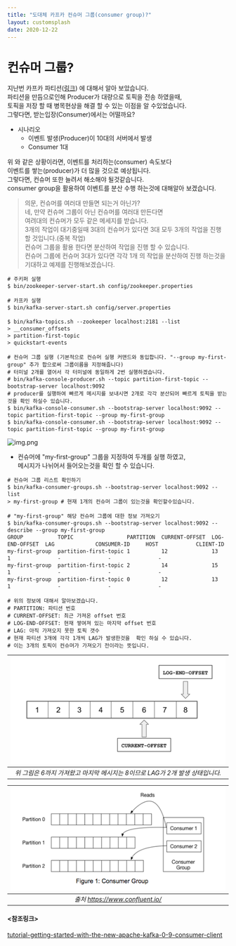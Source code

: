 ```yaml
---
title: "도대체 카프카 컨슈머 그룹(consumer group)?"
layout: customsplash
date: 2020-12-22
---
```


# 컨슈머 그룹?
지난번 카프카 파티션([링크](/kafka-partition/)) 에 대해서 알아 보았습니다.  
파티션을 만듬으로인해 Producer가 대량으로 토픽을 전송 하였을때,  
토픽을 저장 할 때 병목현상을 해결 할 수 있는 이점을 알 수있었습니다.  
그렇다면, 받는입장(Consumer)에서는 어떨까요?  

- 시나리오  
  - 이벤트 발생(Producer)이 10대의 서버에서 발생
  - Consumer 1대
  
위 와 같은 상황이라면, 이벤트를 처리하는(consumer) 속도보다   
이벤트를 쌓는(producer)가 더 많을 것으로 예상됩니다.  
그렇다면, 컨슈머 또한 늘려서 해소해야 될것같습니다.  
consumer group을 활용하여 이벤트를 분산 수행 하는것에 대해알아 보겠습니다.  

> 의문, 컨슈머를 여러대 만들면 되는거 아닌가?  
> 네, 만약 컨슈머 그룹이 아닌 컨슈머를 여러대 만든다면  
> 여려대의 컨슈머가 모두 같은 메세지를 받습니다.  
> 3개의 작업이 대기중일때
> 3대의 컨슈머가 있다면 3대 모두 3개의 작업을 진행 할 것입니다.(중복 작업)  
> 컨슈머 그룹을 활용 한다면 분산하여 작업을 진행 할 수 있습니다.  
> 컨슈머 그룹에 컨슈머 3대가 있다면 각각 1개 의 작업을 분산하여 진행 하는것을 기대하고 예제를 진행해보겠습니다.



```shell
# 주키퍼 실행
$ bin/zookeeper-server-start.sh config/zookeeper.properties

# 카프카 실행 
$ bin/kafka-server-start.sh config/server.properties

$ bin/kafka-topics.sh --zookeeper localhost:2181 --list
> __consumer_offsets
> partition-first-topic
> quickstart-events

# 컨슈머 그룹 실행 (기본적으로 컨슈머 실행 커맨드와 동입합니다. "--group my-first-group" 추가 합으로써 그룹이름을 지정해줍니다)
# 터미널 2개를 열어서 각 터미널에 동일하게 2번 실행하겠습니다.
# bin/kafka-console-producer.sh --topic partition-first-topic --bootstrap-server localhost:9092
# producer를 실행하여 빠르게 메시지를 보내시면 2개로 각각 분산되어 빠르게 토픽을 받는것을 확인 하실수 있습니다.
$ bin/kafka-console-consumer.sh --bootstrap-server localhost:9092 --topic partition-first-topic --group my-first-group
$ bin/kafka-console-consumer.sh --bootstrap-server localhost:9092 --topic partition-first-topic --group my-first-group
```
![img.png](/assets/img/consumer-group-producer.pn})    
 - 컨슈머에 "my-first-group" 그룹을 지정하여 두개를 실행 하였고,  
   메시지가 나뉘어서 들어오는것을 확인 할 수 있습니다.  


```
# 컨슈머 그룹 리스트 확인하기
$ bin/kafka-consumer-groups.sh --bootstrap-server localhost:9092 --list
> my-first-group # 현재 1개의 컨슈머 그룹이 있는것을 확인할수있습니다.

# "my-first-group" 해당 컨슈머 그룹에 대한 정보 가져오기
$ bin/kafka-consumer-groups.sh --bootstrap-server localhost:9092 --describe --group my-first-group
GROUP           TOPIC                 PARTITION  CURRENT-OFFSET  LOG-END-OFFSET  LAG             CONSUMER-ID     HOST            CLIENT-ID
my-first-group  partition-first-topic 1          12              13              1               -               -               -
my-first-group  partition-first-topic 2          14              15              1               -               -               -
my-first-group  partition-first-topic 0          12              13              1               -               -               -

# 위의 정보에 대해서 알아보겠습니다.
# PARTITION: 파티션 번호
# CURRENT-OFFSET: 최근 가져온 offset 번호
# LOG-END-OFFSET: 현재 쌓여져 있는 마지막 offset 번호
# LAG: 아직 가져오지 못한 토픽 갯수
# 현재 파티션 3개에 각각 1개씩 LAG가 발생한것을  확인 하실 수 있습니다.
# 이는 3개의 토픽이 컨슈머가 가져오기 전이라는 뜻입니다.
```

| ![이해하기 위한 그림](/assets/img/kafka-offset-lag.png)|
|:--:|
| *위 그림은 6까지 가져왔고 마지막 메시지는 8이므로 LAG가 2개 발생 상태입니다.* |

| ![이해하기 위한 그림](/assets/img/consumer-group.png)|
|:--:|
| *출처 https://www.confluent.io/* |


#### <참조링크>


[tutorial-getting-started-with-the-new-apache-kafka-0-9-consumer-client](https://www.confluent.io/blog/tutorial-getting-started-with-the-new-apache-kafka-0-9-consumer-client/)
